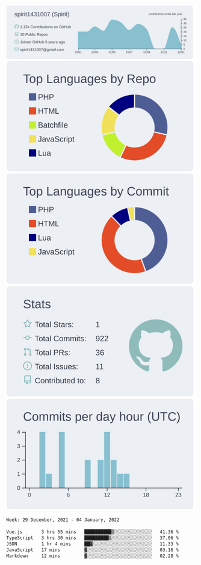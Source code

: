 [![](https://raw.githubusercontent.com/spirit1431007/spirit1431007/master/profile-summary-card-output/nord_bright/0-profile-details.svg)](https://git.io/spiritx)
[![](https://raw.githubusercontent.com/spirit1431007/spirit1431007/master/profile-summary-card-output/nord_bright/1-repos-per-language.svg)](https://git.io/spiritx) [![](https://raw.githubusercontent.com/spirit1431007/spirit1431007/master/profile-summary-card-output/nord_bright/2-most-commit-language.svg)](https://git.io/spiritx)
[![](https://raw.githubusercontent.com/spirit1431007/spirit1431007/master/profile-summary-card-output/nord_bright/3-stats.svg)](https://git.io/spiritx) [![](https://raw.githubusercontent.com/spirit1431007/spirit1431007/master/profile-summary-card-output/nord_bright/4-productive-time.svg)](https://git.io/spiritx)

<!--START_SECTION:waka-->
```text
Week: 29 December, 2021 - 04 January, 2022

Vue.js       3 hrs 55 mins   ██████████▒░░░░░░░░░░░░░░   41.36 % 
TypeScript   3 hrs 30 mins   █████████▒░░░░░░░░░░░░░░░   37.06 % 
JSON         1 hr 4 mins     ██▓░░░░░░░░░░░░░░░░░░░░░░   11.33 % 
JavaScript   17 mins         ▓░░░░░░░░░░░░░░░░░░░░░░░░   03.16 % 
Markdown     12 mins         ▓░░░░░░░░░░░░░░░░░░░░░░░░   02.28 % 
```
<!--END_SECTION:waka-->
